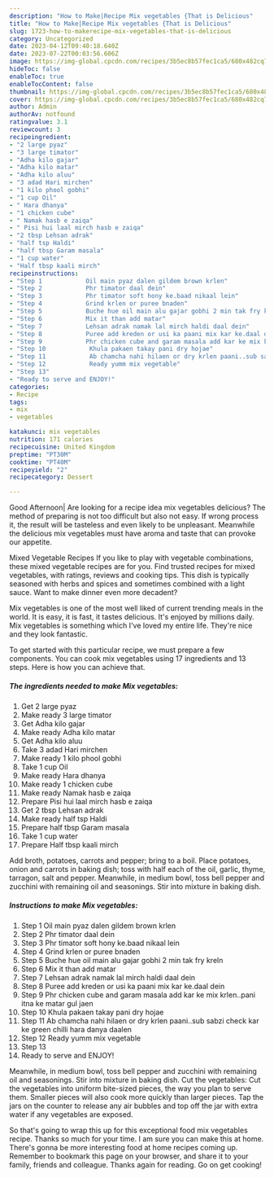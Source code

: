 ```yaml
---
description: "How to Make|Recipe Mix vegetables {That is Delicious"
title: "How to Make|Recipe Mix vegetables {That is Delicious"
slug: 1723-how-to-makerecipe-mix-vegetables-that-is-delicious
category: Uncategorized
date: 2023-04-12T09:40:18.640Z
date: 2023-07-22T00:03:56.606Z
image: https://img-global.cpcdn.com/recipes/3b5ec8b57fec1ca5/680x482cq70/mix-vegetables-recipe-main-photo.jpg
hideToc: false
enableToc: true
enableTocContent: false
thumbnail: https://img-global.cpcdn.com/recipes/3b5ec8b57fec1ca5/680x482cq70/mix-vegetables-recipe-main-photo.jpg
cover: https://img-global.cpcdn.com/recipes/3b5ec8b57fec1ca5/680x482cq70/mix-vegetables-recipe-main-photo.jpg
author: Admin
authorAv: notfound
ratingvalue: 3.1
reviewcount: 3
recipeingredient:
- "2 large pyaz"
- "3 large timator"
- "Adha kilo gajar"
- "Adha kilo matar"
- "Adha kilo aluu"
- "3 adad Hari mirchen"
- "1 kilo phool gobhi"
- "1 cup Oil"
- " Hara dhanya"
- "1 chicken cube"
- " Namak hasb e zaiqa"
- " Pisi hui laal mirch hasb e zaiqa"
- "2 tbsp Lehsan adrak"
- "half tsp Haldi"
- "half tbsp Garam masala"
- "1 cup water"
- "Half tbsp kaali mirch"
recipeinstructions:
- "Step 1            Oil main pyaz dalen gildem brown krlen"
- "Step 2            Phr timator daal dein"
- "Step 3            Phr timator soft hony ke.baad nikaal lein"
- "Step 4            Grind krlen or puree bnaden"
- "Step 5            Buche hue oil main alu gajar gobhi 2 min tak fry kreln"
- "Step 6            Mix it than add matar"
- "Step 7            Lehsan adrak namak lal mirch haldi daal dein"
- "Step 8            Puree add kreden or usi ka paani mix kar ke.daal dein"
- "Step 9            Phr chicken cube and garam masala add kar ke mix krlen..pani itna ke matar gul jaen"
- "Step 10            Khula pakaen takay pani dry hojae"
- "Step 11            Ab chamcha nahi hilaen or dry krlen paani..sub sabzi check kar ke green chilli hara danya daalen"
- "Step 12            Ready yumm mix vegetable"
- "Step 13"
- "Ready to serve and ENJOY!"
categories:
- Recipe
tags:
- mix
- vegetables

katakunci: mix vegetables 
nutrition: 171 calories
recipecuisine: United Kingdom
preptime: "PT30M"
cooktime: "PT40M"
recipeyield: "2"
recipecategory: Dessert

---
```



Good Afternoon| Are looking for a recipe idea mix vegetables delicious? The method of preparing is not too difficult but also not easy. If wrong process it, the result will be tasteless and even likely to be unpleasant. Meanwhile the delicious mix vegetables must have aroma and taste that can provoke our appetite.





Mixed Vegetable Recipes If you like to play with vegetable combinations, these mixed vegetable recipes are for you. Find trusted recipes for mixed vegetables, with ratings, reviews and cooking tips. This dish is typically seasoned with herbs and spices and sometimes combined with a light sauce. Want to make dinner even more decadent?

Mix vegetables is one of the most well liked of current trending meals in the world. It is easy, it is fast, it tastes delicious. It's enjoyed by millions daily. Mix vegetables is something which I've loved my entire life. They're nice and they look fantastic.


To get started with this particular recipe, we must prepare a few components. You can cook mix vegetables using 17 ingredients and 13 steps. Here is how you can achieve that.

<!--inarticleads1-->

##### The ingredients needed to make Mix vegetables:

1. Get 2 large pyaz
1. Make ready 3 large timator
1. Get Adha kilo gajar
1. Make ready Adha kilo matar
1. Get Adha kilo aluu
1. Take 3 adad Hari mirchen
1. Make ready 1 kilo phool gobhi
1. Take 1 cup Oil
1. Make ready  Hara dhanya
1. Make ready 1 chicken cube
1. Make ready  Namak hasb e zaiqa
1. Prepare  Pisi hui laal mirch hasb e zaiqa
1. Get 2 tbsp Lehsan adrak
1. Make ready half tsp Haldi
1. Prepare half tbsp Garam masala
1. Take 1 cup water
1. Prepare Half tbsp kaali mirch


Add broth, potatoes, carrots and pepper; bring to a boil. Place potatoes, onion and carrots in baking dish; toss with half each of the oil, garlic, thyme, tarragon, salt and pepper. Meanwhile, in medium bowl, toss bell pepper and zucchini with remaining oil and seasonings. Stir into mixture in baking dish. 

<!--inarticleads2-->

##### Instructions to make Mix vegetables:

1. Step 1            Oil main pyaz dalen gildem brown krlen
1. Step 2            Phr timator daal dein
1. Step 3            Phr timator soft hony ke.baad nikaal lein
1. Step 4            Grind krlen or puree bnaden
1. Step 5            Buche hue oil main alu gajar gobhi 2 min tak fry kreln
1. Step 6            Mix it than add matar
1. Step 7            Lehsan adrak namak lal mirch haldi daal dein
1. Step 8            Puree add kreden or usi ka paani mix kar ke.daal dein
1. Step 9            Phr chicken cube and garam masala add kar ke mix krlen..pani itna ke matar gul jaen
1. Step 10            Khula pakaen takay pani dry hojae
1. Step 11            Ab chamcha nahi hilaen or dry krlen paani..sub sabzi check kar ke green chilli hara danya daalen
1. Step 12            Ready yumm mix vegetable
1. Step 13
1. Ready to serve and ENJOY!

Meanwhile, in medium bowl, toss bell pepper and zucchini with remaining oil and seasonings. Stir into mixture in baking dish. Cut the vegetables: Cut the vegetables into uniform bite-sized pieces, the way you plan to serve them. Smaller pieces will also cook more quickly than larger pieces. Tap the jars on the counter to release any air bubbles and top off the jar with extra water if any vegetables are exposed. 

So that's going to wrap this up for this exceptional food mix vegetables recipe. Thanks so much for your time. I am sure you can make this at home. There's gonna be more interesting food at home recipes coming up. Remember to bookmark this page on your browser, and share it to your family, friends and colleague. Thanks again for reading. Go on get cooking!
